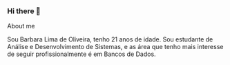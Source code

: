 ### Hi there 👋

<!--
**BarbaraLima05/barbaralima05** is a ✨ _special_ ✨ repository because its `README.md` (this file) appears on your GitHub profile.

Here are some ideas to get you started:

- 🔭 I’m currently working on ...
- 🌱 I’m currently learning ...
- 👯 I’m looking to collaborate on ...
- 🤔 I’m looking for help with ...
- 💬 Ask me about ...
- 📫 How to reach me: ...
- 😄 Pronouns: ...
- ⚡ Fun fact: ...
-->

About me

Sou Barbara Lima de Oliveira, tenho 21 anos de idade. Sou estudante de Análise e Desenvolvimento de Sistemas, e as área que tenho mais interesse de seguir profissionalmente é em Bancos de Dados.
